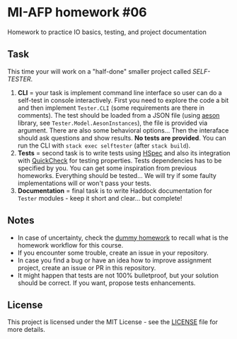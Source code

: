 # MI-AFP homework #06

Homework to practice IO basics, testing, and project documentation

## Task

This time your will work on a "half-done" smaller project called *SELF-TESTER*.

1. **CLI** = your task is implement command line interface so user can do a self-test in console interactively. First you need to explore the code a bit and then implement `Tester.CLI` (some requirements are there in comments). The test should be loaded from a JSON file (using [aeson](https://hackage.haskell.org/package/aeson) library, see `Tester.Model.AesonInstances`), the file is provided via argument. There are also some behavioral options... Then the interaface should ask questions and show results. **No tests are provided**. You can run the CLI with `stack exec selftester` (after `stack build`).
2. **Tests** = second task is to write tests using [HSpec](https://hspec.github.io) and also its integration with [QuickCheck](https://hspec.github.io/quickcheck.html) for testing properties. Tests dependencies has to be specified by you. You can get some inspiration from previous homeworks. Everything should be tested... We will try if some faulty implementations will or won't pass your tests.
3. **Documentation** = final task is to write Haddock documentation for `Tester` modules - keep it short and clear... but complete!

## Notes

 * In case of uncertainty, check the [dummy homework](https://github.com/MI-AFP/hw00) to recall what is the homework workflow for this course.
 * If you encounter some trouble, create an issue in your repository.
 * In case you find a bug or have an idea how to improve assignment project, create an issue or PR in this repository.
 * It might happen that tests are not 100% bulletproof, but your solution should be correct. If you want, propose tests enhancements.

## License

This project is licensed under the MIT License - see the [LICENSE](LICENSE)
file for more details.
